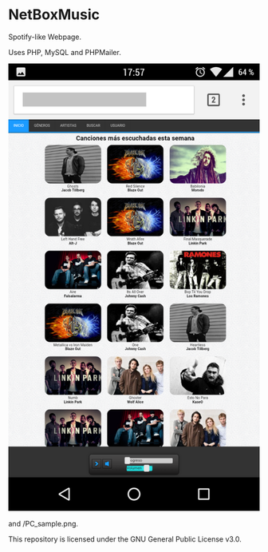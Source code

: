 # NetBoxMusic

Spotify-like Webpage.

Uses PHP, MySQL and PHPMailer.

![Image](Smartphone_sample.png)

and /PC_sample.png.

This repository is licensed under the GNU General Public License v3.0.
